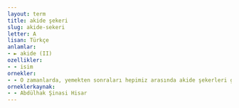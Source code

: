 ```yaml
---
layout: term
title: akide şekeri
slug: akide-sekeri
letter: A
lisan: Türkçe
anlamlar:
- ► akide (II)
ozellikler:
- - isim
ornekler:
- - O zamanlarda, yemekten sonraları hepimiz arasında akide şekerleri gibi mümkün mertebe tatlı sözler söylenmesi âdetti.
orneklerkaynak:
- - Abdülhak Şinasi Hisar
---
```

